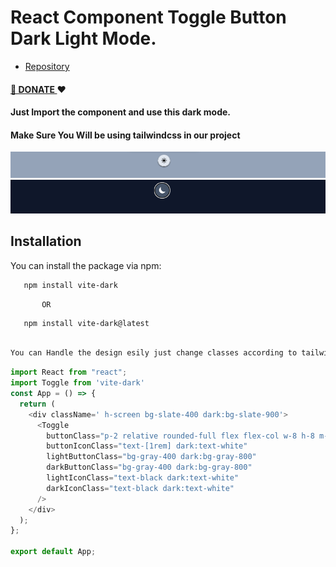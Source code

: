 # React Component Toggle Button Dark Light Mode.

- [Repository](https://github.com/sagrsuri/vite-dark)

#### [🙏 DONATE ](https://buymeacoffee.com/sagarsuri) ❤️

#### Just Import the component and use this dark mode.

#### Make Sure You Will be using tailwindcss in our project

![Alt text](https://github.com/SagrSuri/vite-dark/raw/main/assets/component.png)
![Alt text](https://github.com/SagrSuri/vite-dark/blob/main/assets/darkMode.png)

## Installation

You can install the package via npm:

```bash
   npm install vite-dark
```

           OR

```bash
   npm install vite-dark@latest
```
```bash

You can Handle the design esily just change classes according to tailwindcss

```

```javascript
import React from "react";
import Toggle from 'vite-dark'
const App = () => {
  return (
    <div className=' h-screen bg-slate-400 dark:bg-slate-900'>
      <Toggle
        buttonClass="p-2 relative rounded-full flex flex-col w-8 h-8 m-auto justify-center item-center bg-slate-200 hover:bg-slate-300 dark:bg-slate-600 dark:hover:bg-slate-700 shadow-sm shadow-black dark:shadow-white"
        buttonIconClass="text-[1rem] dark:text-white"
        lightButtonClass="bg-gray-400 dark:bg-gray-800"
        darkButtonClass="bg-gray-400 dark:bg-gray-800"
        lightIconClass="text-black dark:text-white"
        darkIconClass="text-black dark:text-white"
      />
    </div>
  );
};

export default App;

```
